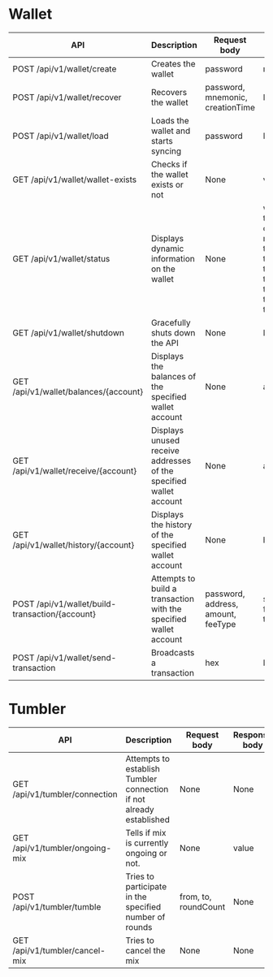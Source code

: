 # Wallet

|API | Description    | Request body    | Response body   |
|--- | ---- | ---- | ---- |
|POST /api/v1/wallet/create  | Creates the wallet | password | mnemonic, creationTime |
|POST /api/v1/wallet/recover  | Recovers the wallet | password, mnemonic, creationTime | None |
|POST /api/v1/wallet/load | Loads the wallet and starts syncing | password  | None |
|GET /api/v1/wallet/wallet-exists | Checks if the wallet exists or not | None  | value |
|GET /api/v1/wallet/status | Displays dynamic information on the wallet | None  | walletState, headerHeight, trackingHeight, connectedNodeCount, memPoolTransactionCount, torState, isTumblerOnline, tumblerDenomination, tumblerAnonymitySet, tumblerNumberOfPeers, tumblerFeePerRound, tumblerWaitedInInputRegistration, tumblerPhase, changeBump |
|GET /api/v1/wallet/shutdown | Gracefully shuts down the API | None  | None |
|GET /api/v1/wallet/balances/{account} | Displays the balances of the specified wallet account | None  | available, incoming |
|GET /api/v1/wallet/receive/{account} | Displays unused receive addresses of the specified wallet account | None  | addresses[], extPubKey |
|GET /api/v1/wallet/history/{account} | Displays the history of the specified wallet account | None  | history[] |
|POST /api/v1/wallet/build-transaction/{account} | Attempts to build a transaction with the specified wallet account | password, address, amount, feeType  | spendsUnconfirmed, fee, feePercentOfSent, hex, transaction |
|POST /api/v1/wallet/send-transaction | Broadcasts a transaction | hex  | None |

# Tumbler

|API | Description    | Request body    | Response body   |
|--- | ---- | ---- | ---- |
|GET /api/v1/tumbler/connection | Attempts to establish Tumbler connection if not already established | None | None |
|GET /api/v1/tumbler/ongoing-mix | Tells if mix is currently ongoing or not. | None | value |
|POST /api/v1/tumbler/tumble | Tries to participate in the specified number of rounds | from, to, roundCount | None |
|GET /api/v1/tumbler/cancel-mix | Tries to cancel the mix | None | None |
